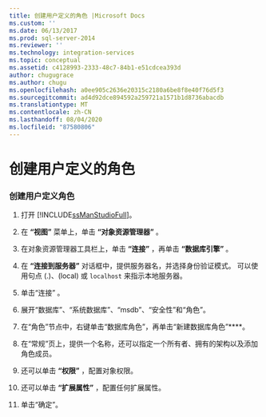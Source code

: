 ```yaml
---
title: 创建用户定义的角色 |Microsoft Docs
ms.custom: ''
ms.date: 06/13/2017
ms.prod: sql-server-2014
ms.reviewer: ''
ms.technology: integration-services
ms.topic: conceptual
ms.assetid: c4128993-2333-48c7-84b1-e51cdcea393d
author: chugugrace
ms.author: chugu
ms.openlocfilehash: a0ee905c2636e20315c2180a6be8f8e40f76d5f3
ms.sourcegitcommit: ad4d92dce894592a259721a1571b1d8736abacdb
ms.translationtype: MT
ms.contentlocale: zh-CN
ms.lasthandoff: 08/04/2020
ms.locfileid: "87580806"
---
```

# <a name="create-a-user-defined-role"></a>创建用户定义的角色
    
### <a name="to-create-a-user-defined-role"></a>创建用户定义角色  
  
1.  打开 [!INCLUDE[ssManStudioFull](../includes/ssmanstudiofull-md.md)]。  
  
2.  在 **“视图”** 菜单上，单击 **“对象资源管理器”** 。  
  
3.  在对象资源管理器工具栏上，单击 **“连接”** ，再单击 **“数据库引擎”** 。  
  
4.  在 **“连接到服务器”** 对话框中，提供服务器名，并选择身份验证模式。 可以使用句点 (.)、(local) 或 `localhost` 来指示本地服务器。  
  
5.  单击“连接” 。  
  
6.  展开“数据库”、“系统数据库”、“msdb”、“安全性”和“角色”。  
  
7.  在“角色”节点中，右键单击“数据库角色”，再单击“新建数据库角色”****。  
  
8.  在“常规”页上，提供一个名称，还可以指定一个所有者、拥有的架构以及添加角色成员。  
  
9. 还可以单击 **“权限”** ，配置对象权限。  
  
10. 还可以单击 **“扩展属性”** ，配置任何扩展属性。  
  
11. 单击“确定”。  
  
  
